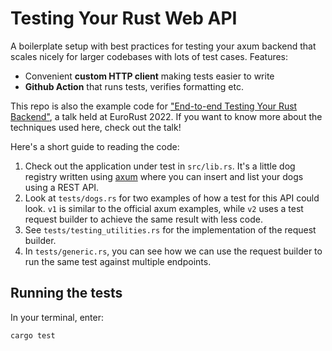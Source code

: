 # Testing Your Rust Web API

A boilerplate setup with best practices for testing your axum backend that scales nicely for larger codebases with lots of test cases. Features:

- Convenient **custom HTTP client** making tests easier to write
- **Github Action** that runs tests, verifies formatting etc.

This repo is also the example code for ["End-to-end Testing Your Rust Backend"](https://www.rafa.ee/talks/end-to-end-testing-your-rust-backend/), a talk held at EuroRust 2022. If you want to know more about the techniques used here, check out the talk!

Here's a short guide to reading the code:

1. Check out the application under test in `src/lib.rs`. It's a little dog registry written using [axum](https://github.com/tokio-rs/axum) where you can insert and list your dogs using a REST API.
2. Look at `tests/dogs.rs` for two examples of how a test for this API could look. `v1` is similar to the official axum examples, while `v2` uses a test request builder to achieve the same result with less code.
3. See `tests/testing_utilities.rs` for the implementation of the request builder.
4. In `tests/generic.rs`, you can see how we can use the request builder to run the same test against multiple endpoints.

## Running the tests

In your terminal, enter:

    cargo test